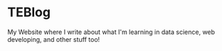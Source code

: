 # TEBlog
My Website where I write about what I'm learning in data science, web developing, and other stuff too!
